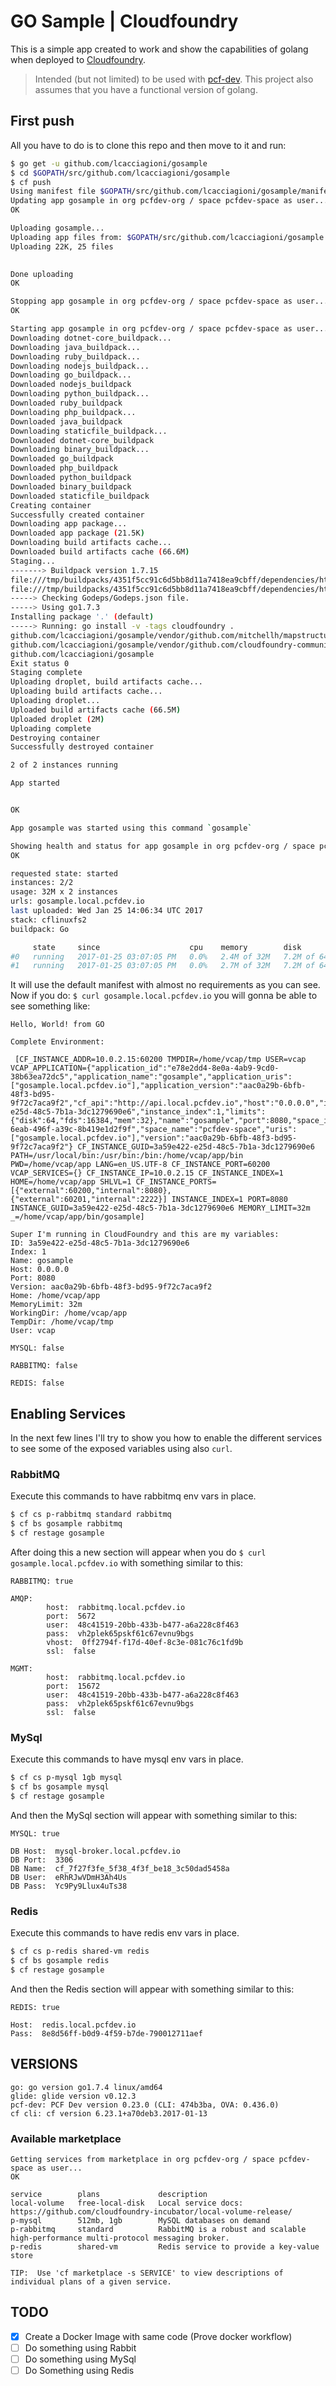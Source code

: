 # GO Sample | Cloudfoundry
This is a simple app created to work and show the capabilities of golang when deployed to [Cloudfoundry](https://www.cloudfoundry.org/).

> Intended (but not limited) to be used with [pcf-dev](http://pivotal.io/pcf-dev). This project also assumes that you have a functional version of golang.

## First push
All you have to do is to clone this repo and then move to it and run:
```bash
$ go get -u github.com/lcacciagioni/gosample
$ cd $GOPATH/src/github.com/lcacciagioni/gosample
$ cf push
Using manifest file $GOPATH/src/github.com/lcacciagioni/gosample/manifest.yml
Updating app gosample in org pcfdev-org / space pcfdev-space as user...
OK

Uploading gosample...
Uploading app files from: $GOPATH/src/github.com/lcacciagioni/gosample
Uploading 22K, 25 files

                             
Done uploading
OK

Stopping app gosample in org pcfdev-org / space pcfdev-space as user...
OK

Starting app gosample in org pcfdev-org / space pcfdev-space as user...
Downloading dotnet-core_buildpack...
Downloading java_buildpack...
Downloading ruby_buildpack...
Downloading nodejs_buildpack...
Downloading go_buildpack...
Downloaded nodejs_buildpack
Downloading python_buildpack...
Downloaded ruby_buildpack
Downloading php_buildpack...
Downloaded java_buildpack
Downloading staticfile_buildpack...
Downloaded dotnet-core_buildpack
Downloading binary_buildpack...
Downloaded go_buildpack
Downloaded php_buildpack
Downloaded python_buildpack
Downloaded binary_buildpack
Downloaded staticfile_buildpack
Creating container
Successfully created container
Downloading app package...
Downloaded app package (21.5K)
Downloading build artifacts cache...
Downloaded build artifacts cache (66.6M)
Staging...
-------> Buildpack version 1.7.15
file:///tmp/buildpacks/4351f5cc91c6d5bb8d11a7418ea9cbff/dependencies/https___buildpacks.cloudfoundry.org_concourse-binaries_godep_godep-v75-linux-x64.tgz
file:///tmp/buildpacks/4351f5cc91c6d5bb8d11a7418ea9cbff/dependencies/https___buildpacks.cloudfoundry.org_concourse-binaries_glide_glide-v0.12.3-linux-x64.tgz
-----> Checking Godeps/Godeps.json file.
-----> Using go1.7.3
Installing package '.' (default)
-----> Running: go install -v -tags cloudfoundry . 
github.com/lcacciagioni/gosample/vendor/github.com/mitchellh/mapstructure
github.com/lcacciagioni/gosample/vendor/github.com/cloudfoundry-community/go-cfenv
github.com/lcacciagioni/gosample
Exit status 0
Staging complete
Uploading droplet, build artifacts cache...
Uploading build artifacts cache...
Uploading droplet...
Uploaded build artifacts cache (66.5M)
Uploaded droplet (2M)
Uploading complete
Destroying container
Successfully destroyed container

2 of 2 instances running

App started


OK

App gosample was started using this command `gosample`

Showing health and status for app gosample in org pcfdev-org / space pcfdev-space as user...
OK

requested state: started
instances: 2/2
usage: 32M x 2 instances
urls: gosample.local.pcfdev.io
last uploaded: Wed Jan 25 14:06:34 UTC 2017
stack: cflinuxfs2
buildpack: Go

     state     since                    cpu    memory        disk          details
#0   running   2017-01-25 03:07:05 PM   0.0%   2.4M of 32M   7.2M of 64M
#1   running   2017-01-25 03:07:05 PM   0.0%   2.7M of 32M   7.2M of 64M
```
It will use the default manifest with almost no requirements as you can see. Now if you do: `$ curl gosample.local.pcfdev.io` you will gonna be able to see something like:
```
Hello, World! from GO

Complete Environment: 

 [CF_INSTANCE_ADDR=10.0.2.15:60200 TMPDIR=/home/vcap/tmp USER=vcap VCAP_APPLICATION={"application_id":"e78e2dd4-8e0a-4ab9-9cd0-38b63ea72dc5","application_name":"gosample","application_uris":["gosample.local.pcfdev.io"],"application_version":"aac0a29b-6bfb-48f3-bd95-9f72c7aca9f2","cf_api":"http://api.local.pcfdev.io","host":"0.0.0.0","instance_id":"3a59e422-e25d-48c5-7b1a-3dc1279690e6","instance_index":1,"limits":{"disk":64,"fds":16384,"mem":32},"name":"gosample","port":8080,"space_id":"0f9dede9-6eab-496f-a39c-8b419e1d2f9f","space_name":"pcfdev-space","uris":["gosample.local.pcfdev.io"],"version":"aac0a29b-6bfb-48f3-bd95-9f72c7aca9f2"} CF_INSTANCE_GUID=3a59e422-e25d-48c5-7b1a-3dc1279690e6 PATH=/usr/local/bin:/usr/bin:/bin:/home/vcap/app/bin PWD=/home/vcap/app LANG=en_US.UTF-8 CF_INSTANCE_PORT=60200 VCAP_SERVICES={} CF_INSTANCE_IP=10.0.2.15 CF_INSTANCE_INDEX=1 HOME=/home/vcap/app SHLVL=1 CF_INSTANCE_PORTS=[{"external":60200,"internal":8080},{"external":60201,"internal":2222}] INSTANCE_INDEX=1 PORT=8080 INSTANCE_GUID=3a59e422-e25d-48c5-7b1a-3dc1279690e6 MEMORY_LIMIT=32m _=/home/vcap/app/bin/gosample]

Super I'm running in CloudFoundry and this are my variables:
ID: 3a59e422-e25d-48c5-7b1a-3dc1279690e6
Index: 1
Name: gosample
Host: 0.0.0.0
Port: 8080
Version: aac0a29b-6bfb-48f3-bd95-9f72c7aca9f2
Home: /home/vcap/app
MemoryLimit: 32m
WorkingDir: /home/vcap/app
TempDir: /home/vcap/tmp
User: vcap

MYSQL: false

RABBITMQ: false

REDIS: false

```
## Enabling Services
In the next few lines I'll try to show you how to enable the different services to see some of the exposed variables using also `curl`.
### RabbitMQ
Execute this commands to have rabbitmq env vars in place.
```bash
$ cf cs p-rabbitmq standard rabbitmq
$ cf bs gosample rabbitmq
$ cf restage gosample
```
After doing this a new section will appear when you do `$ curl gosample.local.pcfdev.io` with something similar to this:
```
RABBITMQ: true

AMQP: 
        host:  rabbitmq.local.pcfdev.io
        port:  5672
        user:  48c41519-20bb-433b-b477-a6a228c8f463
        pass:  vh2plek65pskf61c67evnu9bgs
        vhost:  0ff2794f-f17d-40ef-8c3e-081c76c1fd9b
        ssl:  false

MGMT: 
        host:  rabbitmq.local.pcfdev.io
        port:  15672
        user:  48c41519-20bb-433b-b477-a6a228c8f463
        pass:  vh2plek65pskf61c67evnu9bgs
        ssl:  false
```
### MySql
Execute this commands to have mysql env vars in place.
```bash
$ cf cs p-mysql 1gb mysql
$ cf bs gosample mysql
$ cf restage gosample
```
And then the MySql section will appear with something similar to this:
```
MYSQL: true

DB Host:  mysql-broker.local.pcfdev.io
DB Port:  3306
DB Name:  cf_7f27f3fe_5f38_4f3f_be18_3c50dad5458a
DB User:  eRhRJwVDmH3Ah4Us
DB Pass:  Yc9Py9Llux4uTs38
```
### Redis
Execute this commands to have redis env vars in place.
```bash
$ cf cs p-redis shared-vm redis
$ cf bs gosample redis
$ cf restage gosample
```
And then the Redis section will appear with something similar to this:
```
REDIS: true

Host:  redis.local.pcfdev.io
Pass:  8e8d56ff-b0d9-4f59-b7de-790012711aef
```

## VERSIONS

```
go: go version go1.7.4 linux/amd64
glide: glide version v0.12.3
pcf-dev: PCF Dev version 0.23.0 (CLI: 474b3ba, OVA: 0.436.0)
cf cli: cf version 6.23.1+a70deb3.2017-01-13
```

### Available marketplace
```
Getting services from marketplace in org pcfdev-org / space pcfdev-space as user...
OK

service        plans             description
local-volume   free-local-disk   Local service docs: https://github.com/cloudfoundry-incubator/local-volume-release/
p-mysql        512mb, 1gb        MySQL databases on demand
p-rabbitmq     standard          RabbitMQ is a robust and scalable high-performance multi-protocol messaging broker.
p-redis        shared-vm         Redis service to provide a key-value store

TIP:  Use 'cf marketplace -s SERVICE' to view descriptions of individual plans of a given service.
```

## TODO
- [x] Create a Docker Image with same code (Prove docker workflow)
- [ ] Do something using Rabbit
- [ ] Do something using MySql
- [ ] Do Something using Redis